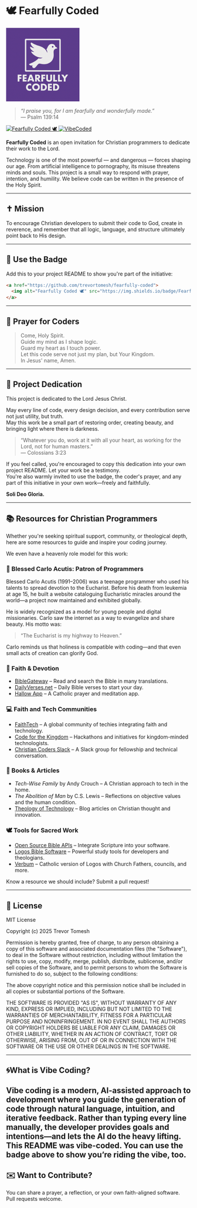 # 🕊️ Fearfully Coded

<img src="./logo.png" alt="Fearfully Coded Logo" width="200"/>

> *“I praise you, for I am fearfully and wonderfully made.”*  
> — Psalm 139:14

<a href="https://github.com/trevortomesh/fearfully-coded">
  <img alt="Fearfully Coded 🕊️" src="https://img.shields.io/badge/Fearfully%20Coded%20🕊️-6a1b9a?style=flat-square&logoColor=white"/>
</a>

<a href="#what-is-vibe-coding">
  <img alt="VibeCoded" src="https://img.shields.io/badge/🌀Vibecoded-GPT%204o-blueviolet?style=flat-square"/>
</a>

**Fearfully Coded** is an open invitation for Christian programmers to dedicate their work to the Lord.

Technology is one of the most powerful — and dangerous — forces shaping our age. From artificial intelligence to pornography, its misuse threatens minds and souls. This project is a small way to respond with prayer, intention, and humility. We believe code can be written in the presence of the Holy Spirit.

---

## ✝️ Mission

To encourage Christian developers to submit their code to God, create in reverence, and remember that all logic, language, and structure ultimately point back to His design.

---

## 🙌 Use the Badge

Add this to your project README to show you're part of the initiative:

```markdown
<a href="https://github.com/trevortomesh/fearfully-coded">
  <img alt="Fearfully Coded 🕊️" src="https://img.shields.io/badge/Fearfully%20Coded%20🕊️-lightgrey?style=flat-square"/>
</a>
```

---

## 🙏 Prayer for Coders

> Come, Holy Spirit.  
> Guide my mind as I shape logic.  
> Guard my heart as I touch power.  
> Let this code serve not just my plan, but Your Kingdom.  
> In Jesus' name, Amen.

---

## 🙏 Project Dedication

This project is dedicated to the Lord Jesus Christ.

May every line of code, every design decision, and every contribution serve not just utility, but truth.  
May this work be a small part of restoring order, creating beauty, and bringing light where there is darkness.

> “Whatever you do, work at it with all your heart, as working for the Lord, not for human masters.”  
> — Colossians 3:23

If you feel called, you're encouraged to copy this dedication into your own project README. Let your work be a testimony.  
You're also warmly invited to use the badge, the coder's prayer, and any part of this initiative in your own work—freely and faithfully.



**Soli Deo Gloria.**

---

## 📚 Resources for Christian Programmers

Whether you're seeking spiritual support, community, or theological depth, here are some resources to guide and inspire your coding journey.

We even have a heavenly role model for this work:

### 👦 Blessed Carlo Acutis: Patron of Programmers

Blessed Carlo Acutis (1991–2006) was a teenage programmer who used his talents to spread devotion to the Eucharist. Before his death from leukemia at age 15, he built a website cataloguing Eucharistic miracles around the world—a project now maintained and exhibited globally.

He is widely recognized as a model for young people and digital missionaries. Carlo saw the internet as a way to evangelize and share beauty. His motto was:

> “The Eucharist is my highway to Heaven.”

Carlo reminds us that holiness is compatible with coding—and that even small acts of creation can glorify God.

### 🙏 Faith & Devotion
- [BibleGateway](https://www.biblegateway.com/) – Read and search the Bible in many translations.
- [DailyVerses.net](https://dailyverses.net/) – Daily Bible verses to start your day.
- [Hallow App](https://hallow.com/) – A Catholic prayer and meditation app.

### 💻 Faith and Tech Communities
- [FaithTech](https://faithtech.com/) – A global community of techies integrating faith and technology.
- [Code for the Kingdom](https://codeforthekingdom.org/) – Hackathons and initiatives for kingdom-minded technologists.
- [Christian Coders Slack](https://christiancoders.com/) – A Slack group for fellowship and technical conversation.

### 📖 Books & Articles
- *Tech-Wise Family* by Andy Crouch – A Christian approach to tech in the home.
- *The Abolition of Man* by C.S. Lewis – Reflections on objective values and the human condition.
- [Theology of Technology](https://medium.com/solascripturatech) – Blog articles on Christian thought and innovation.

### 🕊️ Tools for Sacred Work
- [Open Source Bible APIs](https://bible-api.com/) – Integrate Scripture into your software.
- [Logos Bible Software](https://www.logos.com/) – Powerful study tools for developers and theologians.
- [Verbum](https://verbum.com/) – Catholic version of Logos with Church Fathers, councils, and more.

Know a resource we should include? Submit a pull request!

---

## 📜 License

MIT License

Copyright (c) 2025 Trevor Tomesh

Permission is hereby granted, free of charge, to any person obtaining a copy
of this software and associated documentation files (the "Software"), to deal
in the Software without restriction, including without limitation the rights
to use, copy, modify, merge, publish, distribute, sublicense, and/or sell
copies of the Software, and to permit persons to whom the Software is
furnished to do so, subject to the following conditions:

The above copyright notice and this permission notice shall be included in all
copies or substantial portions of the Software.

THE SOFTWARE IS PROVIDED "AS IS", WITHOUT WARRANTY OF ANY KIND, EXPRESS OR
IMPLIED, INCLUDING BUT NOT LIMITED TO THE WARRANTIES OF MERCHANTABILITY,
FITNESS FOR A PARTICULAR PURPOSE AND NONINFRINGEMENT. IN NO EVENT SHALL THE
AUTHORS OR COPYRIGHT HOLDERS BE LIABLE FOR ANY CLAIM, DAMAGES OR OTHER
LIABILITY, WHETHER IN AN ACTION OF CONTRACT, TORT OR OTHERWISE, ARISING FROM,
OUT OF OR IN CONNECTION WITH THE SOFTWARE OR THE USE OR OTHER DEALINGS IN THE
SOFTWARE.

---

## 🌀What is Vibe Coding?

**Vibe coding** is a modern, AI-assisted approach to development where you guide the generation of code through natural language, intuition, and iterative feedback. Rather than typing every line manually, the developer provides goals and intentions—and lets the AI do the heavy lifting.
This README was vibe-coded. You can use the badge above to show you’re riding the vibe, too.
---

## ✉️ Want to Contribute?

You can share a prayer, a reflection, or your own faith-aligned software.  
Pull requests welcome.
